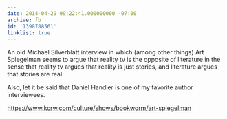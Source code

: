 ```yaml
---
date: 2014-04-29 09:22:41.000000000 -07:00
archive: fb
id: '1398788561'
linklist: true
---
```


An old Michael Silverblatt interview in which (among other things) Art Spiegelman seems to argue that reality tv is the opposite of literature in the sense that reality tv argues that reality is just stories, and literature argues that stories are real.

Also, let it be said that Daniel Handler is one of my favorite author interviewees.

https://www.kcrw.com/culture/shows/bookworm/art-spiegelman
